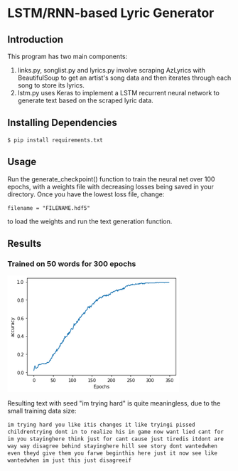 # LSTM/RNN-based Lyric Generator
## Introduction
This program has two main components:
1. links.py, songlist.py and lyrics.py involve scraping AzLyrics with BeautifulSoup to get an artist's song data and then iterates through each song to store its lyrics.
2. lstm.py uses Keras to implement a LSTM recurrent neural network to generate text based on the scraped lyric data.

## Installing Dependencies
```
$ pip install requirements.txt
```

## Usage
Run the generate_checkpoint() function to train the neural net over 100 epochs, with a weights file with decreasing losses being saved in your directory. 
Once you have the lowest loss file, change:
```
filename = "FILENAME.hdf5"
```
to load the weights and run the text generation function.

## Results
### Trained on 50 words for 300 epochs
![test](50words.png)

Resulting text with seed "im trying hard" is quite meaningless, due to the small training data size:
```
im trying hard you like itis changes it like tryingi pissed childrentrying dont in to realize his in game now want lied cant for im you stayinghere think just for cant cause just tiredis itdont are way way disagree behind stayinghere hill see story dont wantedwhen even theyd give them you farwe beginthis here just it now see like wantedwhen im just this just disagreeif
```


